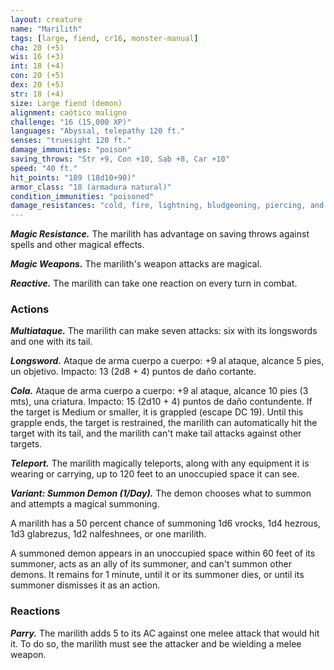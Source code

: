 ```yaml
---
layout: creature
name: "Marilith"
tags: [large, fiend, cr16, monster-manual]
cha: 20 (+5)
wis: 16 (+3)
int: 18 (+4)
con: 20 (+5)
dex: 20 (+5)
str: 18 (+4)
size: Large fiend (demon)
alignment: caótico maligno
challenge: "16 (15,000 XP)"
languages: "Abyssal, telepathy 120 ft."
senses: "truesight 120 ft."
damage_immunities: "poison"
saving_throws: "Str +9, Con +10, Sab +8, Car +10"
speed: "40 ft."
hit_points: "189 (18d10+90)"
armor_class: "18 (armadura natural)"
condition_immunities: "poisoned"
damage_resistances: "cold, fire, lightning, bludgeoning, piercing, and slashing from nonmagical weapons"
---
```


***Magic Resistance.*** The marilith has advantage on saving throws against spells and other magical effects.

***Magic Weapons.*** The marilith's weapon attacks are magical.

***Reactive.*** The marilith can take one reaction on every turn in combat.

### Actions

***Multiataque.*** The marilith can make seven attacks: six with its longswords and one with its tail.

***Longsword.*** Ataque de arma cuerpo a cuerpo: +9 al ataque, alcance 5 pies, un objetivo. Impacto: 13 (2d8 + 4) puntos de daño cortante.

***Cola.*** Ataque de arma cuerpo a cuerpo: +9 al ataque, alcance 10 pies (3 mts), una criatura. Impacto: 15 (2d10 + 4) puntos de daño contundente. If the target is Medium or smaller, it is grappled (escape DC 19). Until this grapple ends, the target is restrained, the marilith can automatically hit the target with its tail, and the marilith can't make tail attacks against other targets.

***Teleport.*** The marilith magically teleports, along with any equipment it is wearing or carrying, up to 120 feet to an unoccupied space it can see.

***Variant: Summon Demon (1/Day).*** The demon chooses what to summon and attempts a magical summoning.

A marilith has a 50 percent chance of summoning 1d6 vrocks, 1d4 hezrous, 1d3 glabrezus, 1d2 nalfeshnees, or one marilith.

A summoned demon appears in an unoccupied space within 60 feet of its summoner, acts as an ally of its summoner, and can't summon other demons. It remains for 1 minute, until it or its summoner dies, or until its summoner dismisses it as an action.

### Reactions

***Parry.*** The marilith adds 5 to its AC against one melee attack that would hit it. To do so, the marilith must see the attacker and be wielding a melee weapon.